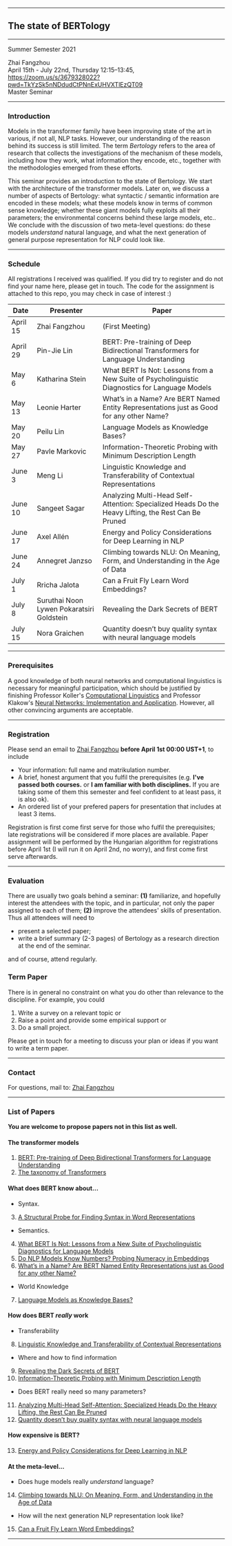 
---------
## The state of BERTology
---
Summer Semester 2021<br/>
<!--- [Prof. Dr. Alexander Koller](http://www.coli.uni-saarland.de/~koller/)<br/> -->
Zhai Fangzhou <br/>
April 15th - July 22nd, Thursday 12:15–13:45, https://zoom.us/s/3679328022?pwd=TkYzSk5nNDdudCtPNnExUHVXTlEzQT09<br/>
Master Seminar <br/>

---
### Introduction
Models in the transformer family have been improving state of the art in various, if not all, NLP tasks. However, our understanding of the reason behind its success is still limited. The term _Bertology_ refers to the area of research that collects the investigations of the mechanism of these models, including how they work, what information they encode, etc., together with the methodologies emerged from these efforts.

This seminar provides an introduction to the state of Bertology. We start with the architecture of the transformer models. Later on, we discuss a number of aspects of Bertology: what syntactic / semantic information are encoded in these models; what these models know in terms of common sense knowledge; whether these giant models fully exploits all their parameters; the environmental concerns behind these large models, etc.. We conclude with the discussion of two meta-level questions: do these models _understand_ natural language, and what the next generation of general purpose representation for NLP could look like.

---
### Schedule
All registrations I received was qualified. If you did try to register and do not find your name here, please get in touch. The code for the assignment is attached to this repo, you may check in case of interest :)

|Date |Presenter|Paper|
|---  |---      |---|
|April 15|Zhai Fangzhou|(First Meeting)|
|April 29|Pin-Jie Lin| BERT: Pre-training of Deep Bidirectional Transformers for Language Understanding|
|May 6|Katharina Stein| What BERT Is Not: Lessons from a New Suite of Psycholinguistic Diagnostics for Language Models|
|May 13|Leonie Harter| What’s in a Name? Are BERT Named Entity Representations just as Good for any other Name?|
|May 20|Peilu Lin| Language Models as Knowledge Bases?|
|May 27|Pavle Markovic| Information-Theoretic Probing with Minimum Description Length|
|June 3|Meng Li| Linguistic Knowledge and Transferability of Contextual Representations|
|June 10|Sangeet Sagar| Analyzing Multi-Head Self-Attention: Specialized Heads Do the Heavy Lifting, the Rest Can Be Pruned|
|June 17|Axel Allén| Energy and Policy Considerations for Deep Learning in NLP|
|June 24|Annegret Janzso| Climbing towards NLU: On Meaning, Form, and Understanding in the Age of Data|
|July 1|Rricha Jalota| Can a Fruit Fly Learn Word Embeddings?|
|July 8|Suruthai Noon Lywen Pokaratsiri Goldstein| Revealing the Dark Secrets of BERT|
|July 15|Nora Graichen|Quantity doesn’t buy quality syntax with neural language models|

---



### Prerequisites
A good knowledge of both neural networks and computational linguistics is necessary for meaningful participation, which should be justified by finishing Professor Koller's [Computational Linguistics](https://coli-saar.github.io/cl20/) and Professor Klakow's [Neural Networks: Implementation and Application](https://teaching.lsv.uni-saarland.de/nnia/). However, all other convincing arguments are acceptable. 

---

### Registration
Please send an email to [Zhai Fangzhou](mailto:thearkforyou@gmail.com) **before April 1st 00:00 UST+1**, to include
- Your information: full name and matrikulation number.
- A brief, honest argument that you fulfil the prerequisites (e.g. **I've passed both courses.** or **I am familiar with both disciplines.** If you are taking some of them this semester and feel confident to at least pass, it is also ok).
- An ordered list of your prefered papers for presentation that includes at least 3 items. 

Registration is first come first serve for those who fulfil the prerequisites; late registrations will be considered if more places are available. Paper assignment will be performed by the Hungarian algorithm for registrations before April 1st (I will run it on April 2nd, no worry), and first come first serve afterwards.


---


### Evaluation
There are usually two goals behind a seminar: **(1)** familiarize, and hopefully interest the attendees with the topic, and in particular, not only the paper assigned to each of them; **(2)** improve the attendees' skills of presentation. Thus all attendees will need to 

- present a selected paper;
- write a brief summary (2-3 pages) of Bertology as a research direction at the end of the seminar.

and of course, attend regularly.

### Term Paper
There is in general no constraint on what you do other than relevance to the discipline. For example, you could
1. Write a survey on a relevant topic or
2. Raise a point and provide some empirical support or
3. Do a small project.

Please get in touch for a meeting to discuss your plan or ideas if you want to write a term paper.

---

### Contact
For questions, mail to: [Zhai Fangzhou](mailto:thearkforyou@gmail.com)

---

### List of Papers
**You are welcome to propose papers not in this list as well.**
#### The transformer models<br/>
1. [BERT: Pre-training of Deep Bidirectional Transformers for Language Understanding](https://www.aclweb.org/anthology/N19-1423/)<br/>
2. [The taxonomy of Transformers](https://arxiv.org/pdf/2003.08271.pdf)
  
#### What does BERT know about...<br/>
- Syntax.<br/>
3. [A Structural Probe for Finding Syntax in Word Representations](https://www.aclweb.org/anthology/N19-1419/)<br/>
- Semantics.<br/>
4. [What BERT Is Not: Lessons from a New Suite of Psycholinguistic Diagnostics for Language Models](https://www.aclweb.org/anthology/2020.tacl-1.3/)<br/>
5. [Do NLP Models Know Numbers? Probing Numeracy in Embeddings](https://www.aclweb.org/anthology/D19-1534/)<br/>
6. [What’s in a Name? Are BERT Named Entity Representations just as Good for any other Name?](https://www.aclweb.org/anthology/2020.repl4nlp-1.24/)<br/>
- World Knowledge<br/>
7. [Language Models as Knowledge Bases?](https://www.aclweb.org/anthology/D19-1250/)<br/>
  
#### How does BERT _really_ work
- Transferability<br/>
8. [Linguistic Knowledge and Transferability of Contextual Representations](https://www.aclweb.org/anthology/N19-1112/)<br/>
- Where and how to find information<br/>
9. [Revealing the Dark Secrets of BERT](https://www.aclweb.org/anthology/D19-1445/)<br/>
10. [Information-Theoretic Probing with Minimum Description Length](https://www.aclweb.org/anthology/2020.emnlp-main.14.pdf)<br/>
- Does BERT really need so many parameters?<br/>
11. [Analyzing Multi-Head Self-Attention: Specialized Heads Do the Heavy Lifting, the Rest Can Be Pruned](https://www.aclweb.org/anthology/P19-1580.pdf)<br/>
12. [Quantity doesn’t buy quality syntax with neural language models](https://www.aclweb.org/anthology/D19-1592.pdf)<br/>
  
#### How expensive is BERT?<br/>
13. [Energy and Policy Considerations for Deep Learning in NLP](https://www.aclweb.org/anthology/P19-1355/)<br/>

#### At the meta-level...
- Does huge models really _understand_ language?
14. [Climbing towards NLU: On Meaning, Form, and Understanding in the Age of Data](https://www.aclweb.org/anthology/2020.acl-main.463/)
- How will the next generation NLP representation look like?
15. [Can a Fruit Fly Learn Word Embeddings?](https://openreview.net/forum?id=xfmSoxdxFCG)

---
